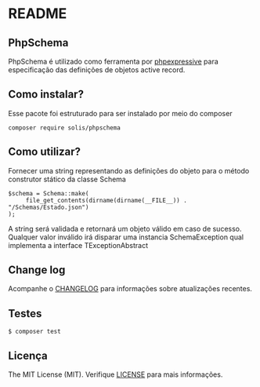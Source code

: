 # README

## PhpSchema

PhpSchema é utilizado como ferramenta por [phpexpressive](https://github.com/rafaelbeecker/phpexpressive) para especificação das definições de objetos active record.

## Como instalar?

Esse pacote foi estruturado para ser instalado por meio do composer

```
composer require solis/phpschema
``` 

## Como utilizar?

Fornecer uma string representando as definições do objeto para o método construtor stático da classe Schema
 
```
$schema = Schema::make(
     file_get_contents(dirname(dirname(__FILE__)) . "/Schemas/Estado.json")
);
```

A string será validada e retornará um objeto válido em caso de sucesso. Qualquer valor inválido irá disparar uma instancia SchemaException
qual implementa a interface TExceptionAbstract


## Change log

Acompanhe o [CHANGELOG](CHANGELOG.md) para informações sobre atualizações recentes.

## Testes

```
$ composer test
```

## Licença

The MIT License (MIT). Verifique [LICENSE](LICENSE.MD) para mais informações.